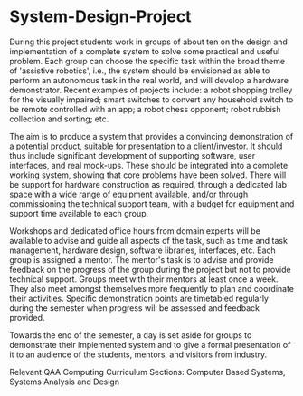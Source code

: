 # System-Design-Project

During this project students work in groups of about ten on the design and implementation of a complete system to solve some practical and useful problem. Each group can choose the specific task within the broad theme of 'assistive robotics', i.e., the system should be envisioned as able to perform an autonomous task in the real world, and will develop a hardware demonstrator. Recent examples of projects include: a robot shopping trolley for the visually impaired; smart switches to convert any household switch to be remote controlled with an app; a robot chess opponent; robot rubbish collection and sorting; etc.

The aim is to produce a system that provides a convincing demonstration of a potential product, suitable for presentation to a client/investor. It should thus include significant development of supporting software, user interfaces, and real mock-ups. These should be integrated into a complete working system, showing that core problems have been solved. There will be support for hardware construction as required, through a dedicated lab space with a wide range of equipment available, and/or through commissioning the technical support team, with a budget for equipment and support time available to each group.

Workshops and dedicated office hours from domain experts will be available to advise and guide all aspects of the task, such as time and task management, hardware design, software libraries, interfaces, etc. Each group is assigned a mentor. The mentor's task is to advise and provide feedback on the progress of the group during the project but not to provide technical support. Groups meet with their mentors at least once a week. They also meet amongst themselves more frequently to plan and coordinate their activities. Specific demonstration points are timetabled regularly during the semester when progress will be assessed and feedback provided.

Towards the end of the semester, a day is set aside for groups to demonstrate their implemented system and to give a formal presentation of it to an audience of the students, mentors, and visitors from industry.

Relevant QAA Computing Curriculum Sections: Computer Based Systems, Systems Analysis and Design
